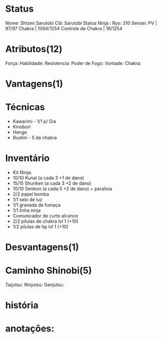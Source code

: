 # Status
Nome:  Shizen Sarutobi
Clã:  Sarutobi
Status Ninja : 
Ryo:  310
Sensei: 
PV | 97/97
Chakra | 1064/1254
Controle de Chakra | 16/1254

# Atributos(12)
Força: 
Habilidade: 
Resistencia: 
Poder de Fogo: 
Vontade: 
Chakra: 
# Vantagens(1)

# Técnicas
- Kawarimi - 1/1 p/ Dia
- Kinobori
- Henge
- Bushin - 5 de chakra

# Inventário
- Kit Ninja:
 - 10/10 Kunai (a cada 3 +1 de dano)
 - 15/15 Shuriken (a cada 3 +2 de dano)
 - 10/10 Senbon (a cada 5 +2 de dano) + paralisia
 - 2/2 papel bomba
 - 1/1 selo de luz
 - 1/1 granada de fumaça
 - 1/1 linha ninja
 - Comunicador de curto alcance
 - 2/2 pílulas de chakra lvl 1 (+10)
 - 1/2 pílulas de hp lvl 1 (+10)

# Desvantagens(1)


# Caminho Shinobi(5) 
Taijutsu:
Ninjutsu: 
Genjutsu:

# história

# anotações:
